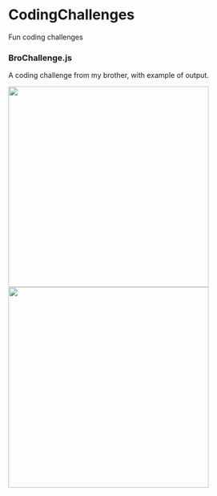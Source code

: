 # CodingChallenges
Fun coding challenges

### BroChallenge.js 
A coding challenge from my brother, with example of output. 

<img src="https://github.com/milosdespotovic/CodingChallenges/blob/main/BroChallenge.png" height=400><img src="https://github.com/milosdespotovic/CodingChallenges/blob/main/BroChallengeOutput.png" height=400>


